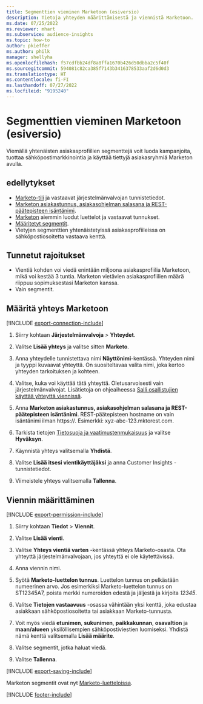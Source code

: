 ```yaml
---
title: Segmenttien vieminen Marketoon (esiversio)
description: Tietoja yhteyden määrittämisestä ja viennistä Marketoon.
ms.date: 07/25/2022
ms.reviewer: mhart
ms.subservice: audience-insights
ms.topic: how-to
author: pkieffer
ms.author: philk
manager: shellyha
ms.openlocfilehash: f57cdfbb24df8a8ffa1670b426d50dbba2c5f40f
ms.sourcegitcommit: 594081c82ca385f7143b3416378533aaf2d6d0d3
ms.translationtype: HT
ms.contentlocale: fi-FI
ms.lasthandoff: 07/27/2022
ms.locfileid: "9195240"
---
```

# <a name="export-segments-to-marketo-preview"></a>Segmenttien vieminen Marketoon (esiversio)

Viemällä yhtenäisten asiakasprofiilien segmenttejä voit luoda kampanjoita, tuottaa sähköpostimarkkinointia ja käyttää tiettyjä asiakasryhmiä Marketon avulla.

## <a name="prerequisites"></a>edellytykset

- [Marketo-tili](https://login.marketo.com/) ja vastaavat järjestelmänvalvojan tunnistetiedot.
- [Marketon asiakastunnus, asiakasohjelman salasana ja REST-päätepisteen isäntänimi](https://developers.marketo.com/rest-api/authentication/).
- [Marketon](https://docs.marketo.com/display/public/DOCS/Understanding+Static+Lists) aiemmin luodut luettelot ja vastaavat tunnukset.
- [Määritetyt segmentit](segments.md).
- Vietyjen segmenttien yhtenäistetyissä asiakasprofiileissa on sähköpostiosoitetta vastaava kenttä.

## <a name="known-limitations"></a>Tunnetut rajoitukset

- Vientiä kohden voi viedä enintään miljoona asiakasprofiilia Marketoon, mikä voi kestää 3 tuntia. Marketon vietävien asiakasprofiilien määrä riippuu sopimuksestasi Marketon kanssa.
- Vain segmentit.

## <a name="set-up-connection-to-marketo"></a>Määritä yhteys Marketoon

[!INCLUDE [export-connection-include](includes/export-connection-admn.md)]

1. Siirry kohtaan **Järjestelmänvalvoja** > **Yhteydet**.

1. Valitse **Lisää yhteys** ja valitse sitten **Marketo**.

1. Anna yhteydelle tunnistettava nimi **Näyttönimi**-kentässä. Yhteyden nimi ja tyyppi kuvaavat yhteyttä. On suositeltavaa valita nimi, joka kertoo yhteyden tarkoituksen ja kohteen.

1. Valitse, kuka voi käyttää tätä yhteyttä. Oletusarvoisesti vain järjestelmänvalvojat. Lisätietoja on ohjeaiheessa [Salli osallistujien käyttää yhteyttä viennissä](connections.md#allow-contributors-to-use-a-connection-for-exports).

1. Anna **Marketon asiakastunnus, asiakasohjelman salasana ja REST-päätepisteen isäntänimi**. REST-päätepisteen hostname on vain isäntänimi ilman https://. Esimerkki: xyz-abc-123.mktorest.com.

1. Tarkista tietojen [Tietosuoja ja vaatimustenmukaisuus](connections.md#data-privacy-and-compliance) ja valitse **Hyväksyn**.

1. Käynnistä yhteys valitsemalla **Yhdistä**.

1. Valitse **Lisää itsesi vientikäyttäjäksi** ja anna Customer Insights -tunnistetiedot.

1. Viimeistele yhteys valitsemalla **Tallenna**.

## <a name="configure-an-export"></a>Viennin määrittäminen

[!INCLUDE [export-permission-include](includes/export-permission.md)]

1. Siirry kohtaan **Tiedot** > **Viennit**.

1. Valitse **Lisää vienti**.

1. Valitse **Yhteys vientiä varten** -kentässä yhteys Marketo-osasta. Ota yhteyttä järjestelmänvalvojaan, jos yhteyttä ei ole käytettävissä.

1. Anna viennin nimi.

1. Syötä **Marketo-luettelon tunnus**. Luettelon tunnus on pelkästään numeerinen arvo. Jos esimerkiksi Marketo-luettelon tunnus on ST12345A7, poista merkki numeroiden edestä ja jäljestä ja kirjoita *12345*.

1. Valitse **Tietojen vastaavuus** -osassa vähintään yksi kenttä, joka edustaa asiakkaan sähköpostiosoitetta tai asiakkaan Marketo-tunnusta.

1. Voit myös viedä **etunimen**, **sukunimen**, **paikkakunnan**, **osavaltion** ja **maan/alueen** yksilöllisempien sähköpostiviestien luomiseksi. Yhdistä nämä kenttä valitsemalla **Lisää määrite**.

1. Valitse segmentit, jotka haluat viedä.

1. Valitse **Tallenna**.

[!INCLUDE [export-saving-include](includes/export-saving.md)]

Marketon segmentit ovat nyt [Marketo-luetteloissa](https://docs.marketo.com/display/public/DOCS/Understanding+Static+Lists).

[!INCLUDE [footer-include](includes/footer-banner.md)]
